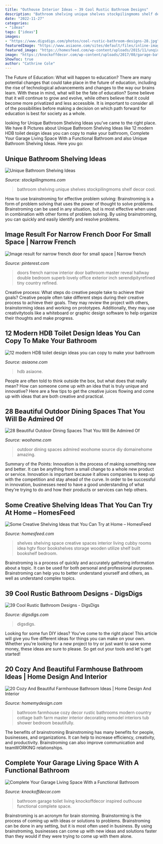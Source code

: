 ```yaml
---
title: "Outhouse Interior Ideas ~ 39 Cool Rustic Bathroom Designs"
description: "Bathroom shelving unique shelves stockpilingmoms shelf decor cool"
date: "2022-11-27"
categories:
- "ideas"
tags: ["ideas"]
images:
- "https://www.digsdigs.com/photos/cool-rustic-bathroom-designs-28.jpg"
featuredImage: "https://www.asiaone.com/sites/default/files/inline-images/20200115_northwest_guru_0.jpg"
featured_image: "https://homesfeed.com/wp-content/uploads/2015/11/unqiue-space-saver-creative-shelving-idea-in-the-loft-with-sloping-design-on-wooden-floor-aside-glass-window-with-white-couch.jpg"
image: "https://knockoffdecor.com/wp-content/uploads/2017/08/garage-bathroom-8.jpg"
ShowToc: true
author: "Cathrine Cole"
---
```



The Future of Education: What will happen to education?
There are many potential changes that could take place in the future of education, including the rise of technological advancements and changes to the way our brains learn. With these in mind, what will be the fate of education? Some believe that it will continue to grow and evolve, while others believe that it could become more privatized and less accessible. It is important to consider all of the possibilities before making a decision on which path forward for education is best for society as a whole.

	

		
looking for Unique Bathroom Shelving Ideas you've came to the right place. We have 8 Pictures about Unique Bathroom Shelving Ideas like 12 modern HDB toilet design ideas you can copy to make your bathroom, Complete Your Garage Living Space With a Functional Bathroom and also Unique Bathroom Shelving Ideas. Here you go:
		
    
## Unique Bathroom Shelving Ideas

<img loading=lazy src="https://www.stockpilingmoms.com/wp-content/uploads/2016/12/Unique-Bathroom-Shelving-Ideas.jpg" onerror="this.onerror=null;this.src='https://tse4.mm.bing.net/th?id=OIP.Ni_EHySDO9zz0rpMAkyycwHaLI&amp;pid=15.1';" alt="Unique Bathroom Shelving Ideas">

_Source: stockpilingmoms.com_

>bathroom shelving unique shelves stockpilingmoms shelf decor cool. 

	

How to use brainstroming for effective problem solving:
Brainstroming is a form of problem solving that uses the power of thought to solve problems. Brainstroming can be used in any situation, but is most effective when used in combination with other forms of problem solving. By using brainstroming, you can quickly and easily identify and resolve problems.

    
## Image Result For Narrow French Door For Small Space | Narrow French

<img loading=lazy src="https://i.pinimg.com/originals/af/7e/c0/af7ec0418455e8e998be2498406247b1.jpg" onerror="this.onerror=null;this.src='https://tse4.mm.bing.net/th?id=OIP.bnh8ktZ_H-q5FtH0chVXIADHEs&amp;pid=15.1';" alt="Image result for narrow french door for small space | Narrow french">

_Source: pinterest.com_

>doors french narrow interior door bathroom master reveal hallway double bedroom superb lovely office exterior inch serendipityrefined tiny country refined. 

	

Creative process: What steps do creative people take to achieve their goals?
Creative people often take different steps during their creative process to achieve their goals. They may review the project with others, brainstorming ideas and working on prototypes. Additionally, they may use creativitytools like a whiteboard or graphic design software to help organize their thoughts and make progress.

    
## 12 Modern HDB Toilet Design Ideas You Can Copy To Make Your Bathroom

<img loading=lazy src="https://www.asiaone.com/sites/default/files/inline-images/20200115_northwest_guru_0.jpg" onerror="this.onerror=null;this.src='https://tse4.mm.bing.net/th?id=OIP.YK7546yzuNX3bed7xkvgzQHaL2&amp;pid=15.1';" alt="12 modern HDB toilet design ideas you can copy to make your bathroom">

_Source: asiaone.com_

>hdb asiaone. 

	

People are often told to think outside the box, but what does that really mean? How can someone come up with an idea that is truly unique and innovative? Here are a few tips to get the creative juices flowing and come up with ideas that are both creative and practical.

    
## 28 Beautiful Outdoor Dining Spaces That You Will Be Admired Of

<img loading=lazy src="https://www.woohome.com/wp-content/uploads/2015/06/outdoor-dining-spaces-woohome-21.jpg" onerror="this.onerror=null;this.src='https://tse3.mm.bing.net/th?id=OIP.e5V_zQrt8ga6fOTabTOySgHaLV&amp;pid=15.1';" alt="28 Beautiful Outdoor Dining Spaces That You Will Be Admired Of">

_Source: woohome.com_

>outdoor dining spaces admired woohome source diy domainehome amazing. 

	

Summary of the Points:
Innovation is the process of making something new and better. It can be anything from a small change to a whole new product or service. Innovation is important because it allows companies to keep up with the competition and stay ahead of the curve. In order to be successful in innovation, businesses need to have a good understanding of what they're trying to do and how their products or services can help others.

    
## Some Creative Shelving Ideas That You Can Try At Home – HomesFeed

<img loading=lazy src="https://homesfeed.com/wp-content/uploads/2015/11/unqiue-space-saver-creative-shelving-idea-in-the-loft-with-sloping-design-on-wooden-floor-aside-glass-window-with-white-couch.jpg" onerror="this.onerror=null;this.src='https://tse3.mm.bing.net/th?id=OIP.PmON2_hYybhITHHS0ssnfAHaJ4&amp;pid=15.1';" alt="Some Creative Shelving Ideas that You Can Try at Home – HomesFeed">

_Source: homesfeed.com_

>shelves shelving space creative spaces interior living cubby rooms idea hgtv floor bookshelves storage wooden utilize shelf built bookshelf bedroom. 

	

Brainstroming is a process of quickly and accurately gathering information about a topic. It can be used for both personal and professional purposes. Brainstroming can help you to better understand yourself and others, as well as understand complex topics.

    
## 39 Cool Rustic Bathroom Designs - DigsDigs

<img loading=lazy src="https://www.digsdigs.com/photos/cool-rustic-bathroom-designs-28.jpg" onerror="this.onerror=null;this.src='https://tse1.mm.bing.net/th?id=OIP.2Y2Nx_74rZzCjtxEy7pwmwHaJ4&amp;pid=15.1';" alt="39 Cool Rustic Bathroom Designs - DigsDigs">

_Source: digsdigs.com_

>digsdigs. 

	

Looking for some fun DIY ideas? You've come to the right place! This article will give you five different ideas for things you can make on your own. Whether you're looking for a new project to try or just want to save some money, these ideas are sure to please. So get out your tools and let's get started!

    
## 20 Cozy And Beautiful Farmhouse Bathroom Ideas | Home Design And Interior

<img loading=lazy src="http://homemydesign.com/wp-content/uploads/2016/01/cozy-farmhouse-bathroom-decor-ideas.jpg" onerror="this.onerror=null;this.src='https://tse4.mm.bing.net/th?id=OIP.eX7Jc2v2tsl1cwxocWXhGgHaJ4&amp;pid=15.1';" alt="20 Cozy And Beautiful Farmhouse Bathroom Ideas | Home Design And Interior">

_Source: homemydesign.com_

>bathroom farmhouse cozy decor rustic bathrooms modern country cottage bath farm master interior decorating remodel interiors tub shower bedroom beautifully. 

	

The benefits of brainstroming
Brainstroming has many benefits for people, businesses, and organizations. It can help to increase efficiency, creativity, and productivity. Brainstroming can also improve communication and teamWORKING relationships.

    
## Complete Your Garage Living Space With A Functional Bathroom

<img loading=lazy src="https://knockoffdecor.com/wp-content/uploads/2017/08/garage-bathroom-8.jpg" onerror="this.onerror=null;this.src='https://tse2.mm.bing.net/th?id=OIP.VCer74nkzsAcn0aP6kwEYQHaLv&amp;pid=15.1';" alt="Complete Your Garage Living Space With a Functional Bathroom">

_Source: knockoffdecor.com_

>bathroom garage toilet living knockoffdecor inspired outhouse functional complete space. 

	

Brainstroming is an acronym for brain storming. Brainstorming is the process of coming up with ideas or solutions to problems. Brainstroming can be done in any setting, but it is most often used in business. By using brainstroming, businesses can come up with new ideas and solutions faster than they would if they were trying to come up with them alone.

